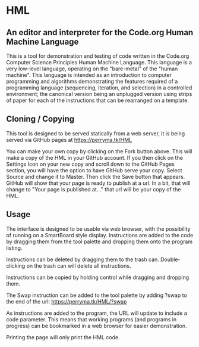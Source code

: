 # HML
## An editor and interpreter for the Code.org Human Machine Language 

This is a tool for demonstration and testing of code written in the Code.org
Computer Science Principles Human Machine Language. This language is a very
low-level language, operating on the "bare-metal" of the "human machine". This
language is intended as an introduction to computer programming and algorithms
demonstrating the features required of a programming language (sequencing,
iteration, and selection) in a controlled environment; the canonical version
being an unplugged version using strips of paper for each of the instructions
that can be rearranged on a template.

## Cloning / Copying

This tool is designed to be served statically from a web server, it is being
served via GitHub pages at https://perryma.tk/HML

You can make your own copy by clicking on the Fork button above. This will make 
a copy of the HML in your GitHub account. If you then click on the Settings
Icon on your new copy and scroll down to the GitHub Pages section, you will
have the option to have GitHub serve your copy. Select Source and change it
to Master. Then click the Save button that appears. GitHub will show that
your page is ready to publish at a url. In a bit, that will change to "Your page is 
published at..." that url will be your copy of the HML.

## Usage

The interface is designed to be usable via web browser, with the possibility
of running on a SmartBoard style display. Instructions are added to the code
by dragging them from the tool palette and dropping them onto the program 
listing.

Instructions can be deleted by dragging them to the trash can. Double-clicking
on the trash can will delete all instructions.

Instructions can be copied by holding control while dragging and dropping 
them.

The Swap instruction can be added to the tool palette by adding ?swap to the
end of the url: https://perryma.tk/HML/?swap

As instructions are added to the program, the URL will update to include a
code parameter. This means that working programs (and programs in progress)
can be bookmarked in a web browser for easier demonstration.

Printing the page will only print the HML code.
